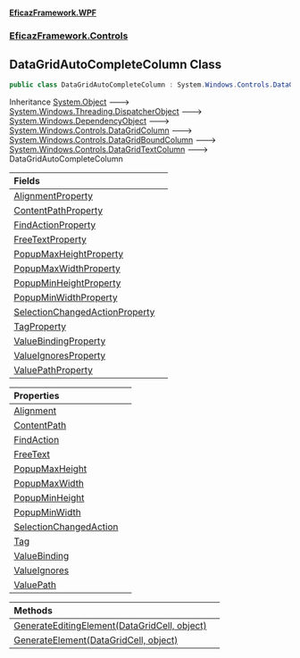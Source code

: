 #### [EficazFramework.WPF](EficazFrameworkWPF.md 'EficazFramework WPF')
### [EficazFramework.Controls](EficazFrameworkWPF.md#EficazFramework.Controls 'EficazFramework.Controls')

## DataGridAutoCompleteColumn Class

```csharp
public class DataGridAutoCompleteColumn : System.Windows.Controls.DataGridTextColumn
```

Inheritance [System.Object](https://docs.microsoft.com/en-us/dotnet/api/System.Object 'System.Object') &#129106; [System.Windows.Threading.DispatcherObject](https://docs.microsoft.com/en-us/dotnet/api/System.Windows.Threading.DispatcherObject 'System.Windows.Threading.DispatcherObject') &#129106; [System.Windows.DependencyObject](https://docs.microsoft.com/en-us/dotnet/api/System.Windows.DependencyObject 'System.Windows.DependencyObject') &#129106; [System.Windows.Controls.DataGridColumn](https://docs.microsoft.com/en-us/dotnet/api/System.Windows.Controls.DataGridColumn 'System.Windows.Controls.DataGridColumn') &#129106; [System.Windows.Controls.DataGridBoundColumn](https://docs.microsoft.com/en-us/dotnet/api/System.Windows.Controls.DataGridBoundColumn 'System.Windows.Controls.DataGridBoundColumn') &#129106; [System.Windows.Controls.DataGridTextColumn](https://docs.microsoft.com/en-us/dotnet/api/System.Windows.Controls.DataGridTextColumn 'System.Windows.Controls.DataGridTextColumn') &#129106; DataGridAutoCompleteColumn

| Fields | |
| :--- | :--- |
| [AlignmentProperty](EficazFramework.Controls/DataGridAutoCompleteColumn/AlignmentProperty.md 'EficazFramework.Controls.DataGridAutoCompleteColumn.AlignmentProperty') | |
| [ContentPathProperty](EficazFramework.Controls/DataGridAutoCompleteColumn/ContentPathProperty.md 'EficazFramework.Controls.DataGridAutoCompleteColumn.ContentPathProperty') | |
| [FindActionProperty](EficazFramework.Controls/DataGridAutoCompleteColumn/FindActionProperty.md 'EficazFramework.Controls.DataGridAutoCompleteColumn.FindActionProperty') | |
| [FreeTextProperty](EficazFramework.Controls/DataGridAutoCompleteColumn/FreeTextProperty.md 'EficazFramework.Controls.DataGridAutoCompleteColumn.FreeTextProperty') | |
| [PopupMaxHeightProperty](EficazFramework.Controls/DataGridAutoCompleteColumn/PopupMaxHeightProperty.md 'EficazFramework.Controls.DataGridAutoCompleteColumn.PopupMaxHeightProperty') | |
| [PopupMaxWidthProperty](EficazFramework.Controls/DataGridAutoCompleteColumn/PopupMaxWidthProperty.md 'EficazFramework.Controls.DataGridAutoCompleteColumn.PopupMaxWidthProperty') | |
| [PopupMinHeightProperty](EficazFramework.Controls/DataGridAutoCompleteColumn/PopupMinHeightProperty.md 'EficazFramework.Controls.DataGridAutoCompleteColumn.PopupMinHeightProperty') | |
| [PopupMinWidthProperty](EficazFramework.Controls/DataGridAutoCompleteColumn/PopupMinWidthProperty.md 'EficazFramework.Controls.DataGridAutoCompleteColumn.PopupMinWidthProperty') | |
| [SelectionChangedActionProperty](EficazFramework.Controls/DataGridAutoCompleteColumn/SelectionChangedActionProperty.md 'EficazFramework.Controls.DataGridAutoCompleteColumn.SelectionChangedActionProperty') | |
| [TagProperty](EficazFramework.Controls/DataGridAutoCompleteColumn/TagProperty.md 'EficazFramework.Controls.DataGridAutoCompleteColumn.TagProperty') | |
| [ValueBindingProperty](EficazFramework.Controls/DataGridAutoCompleteColumn/ValueBindingProperty.md 'EficazFramework.Controls.DataGridAutoCompleteColumn.ValueBindingProperty') | |
| [ValueIgnoresProperty](EficazFramework.Controls/DataGridAutoCompleteColumn/ValueIgnoresProperty.md 'EficazFramework.Controls.DataGridAutoCompleteColumn.ValueIgnoresProperty') | |
| [ValuePathProperty](EficazFramework.Controls/DataGridAutoCompleteColumn/ValuePathProperty.md 'EficazFramework.Controls.DataGridAutoCompleteColumn.ValuePathProperty') | |

| Properties | |
| :--- | :--- |
| [Alignment](EficazFramework.Controls/DataGridAutoCompleteColumn/Alignment.md 'EficazFramework.Controls.DataGridAutoCompleteColumn.Alignment') | |
| [ContentPath](EficazFramework.Controls/DataGridAutoCompleteColumn/ContentPath.md 'EficazFramework.Controls.DataGridAutoCompleteColumn.ContentPath') | |
| [FindAction](EficazFramework.Controls/DataGridAutoCompleteColumn/FindAction.md 'EficazFramework.Controls.DataGridAutoCompleteColumn.FindAction') | |
| [FreeText](EficazFramework.Controls/DataGridAutoCompleteColumn/FreeText.md 'EficazFramework.Controls.DataGridAutoCompleteColumn.FreeText') | |
| [PopupMaxHeight](EficazFramework.Controls/DataGridAutoCompleteColumn/PopupMaxHeight.md 'EficazFramework.Controls.DataGridAutoCompleteColumn.PopupMaxHeight') | |
| [PopupMaxWidth](EficazFramework.Controls/DataGridAutoCompleteColumn/PopupMaxWidth.md 'EficazFramework.Controls.DataGridAutoCompleteColumn.PopupMaxWidth') | |
| [PopupMinHeight](EficazFramework.Controls/DataGridAutoCompleteColumn/PopupMinHeight.md 'EficazFramework.Controls.DataGridAutoCompleteColumn.PopupMinHeight') | |
| [PopupMinWidth](EficazFramework.Controls/DataGridAutoCompleteColumn/PopupMinWidth.md 'EficazFramework.Controls.DataGridAutoCompleteColumn.PopupMinWidth') | |
| [SelectionChangedAction](EficazFramework.Controls/DataGridAutoCompleteColumn/SelectionChangedAction.md 'EficazFramework.Controls.DataGridAutoCompleteColumn.SelectionChangedAction') | |
| [Tag](EficazFramework.Controls/DataGridAutoCompleteColumn/Tag.md 'EficazFramework.Controls.DataGridAutoCompleteColumn.Tag') | |
| [ValueBinding](EficazFramework.Controls/DataGridAutoCompleteColumn/ValueBinding.md 'EficazFramework.Controls.DataGridAutoCompleteColumn.ValueBinding') | |
| [ValueIgnores](EficazFramework.Controls/DataGridAutoCompleteColumn/ValueIgnores.md 'EficazFramework.Controls.DataGridAutoCompleteColumn.ValueIgnores') | |
| [ValuePath](EficazFramework.Controls/DataGridAutoCompleteColumn/ValuePath.md 'EficazFramework.Controls.DataGridAutoCompleteColumn.ValuePath') | |

| Methods | |
| :--- | :--- |
| [GenerateEditingElement(DataGridCell, object)](EficazFramework.Controls/DataGridAutoCompleteColumn/GenerateEditingElement(DataGridCell,object).md 'EficazFramework.Controls.DataGridAutoCompleteColumn.GenerateEditingElement(System.Windows.Controls.DataGridCell, object)') | |
| [GenerateElement(DataGridCell, object)](EficazFramework.Controls/DataGridAutoCompleteColumn/GenerateElement(DataGridCell,object).md 'EficazFramework.Controls.DataGridAutoCompleteColumn.GenerateElement(System.Windows.Controls.DataGridCell, object)') | |
